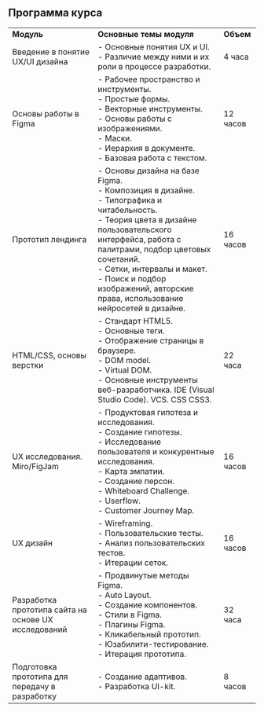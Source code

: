 ## **Программа курса**

|                                                      |                                                                                                                                                                                                                                                                                                                            |           |
| ---------------------------------------------------- | -------------------------------------------------------------------------------------------------------------------------------------------------------------------------------------------------------------------------------------------------------------------------------------------------------------------------- | --------- |
| **Модуль**                                           | **Основные темы модуля**                                                                                                                                                                                                                                                                                                   | **Объем** |
| Введение в понятие UX/UI дизайна                     | - Основные понятия UX и UI.<br>- Различие между ними и их роли в процессе разработки.                                                                                                                                                                                                                                      | 4 часа    |
| Основы работы в Figma                                | - Рабочее пространство и инструменты.<br>- Простые формы.<br>- Векторные инструменты.<br>- Основы работы с изображениями.<br>- Маски.<br>- Иерархия в документе.<br>- Базовая работа с текстом.                                                                                                                            | 12 часов  |
| Прототип лендинга                                    | - Основы дизайна на базе Figma.<br>- Композиция в дизайне.<br>- Типографика и читабельность.<br>- Теория цвета в дизайне пользовательского интерфейса, работа с палитрами, подбор цветовых сочетаний.<br>- Сетки, интервалы и макет.<br>- Поиск и подбор изображений, авторские права, использование нейросетей в дизайне. | 16 часов  |
| HTML/CSS, основы верстки                             | - Стандарт HTML5.<br>- Основные теги.<br>- Отображение страницы в браузере.<br>- DOM model.<br>- Virtual DOM.<br>- Основные инструменты веб-разработчика. IDE (Visual Studio Code). VCS. CSS CSS3.                                                                                                                         | 22 часа   |
| UX исследования. Miro/FigJam                         | - Продуктовая гипотеза и исследования.<br>- Создание гипотезы.<br>- Исследование пользователя и конкурентные исследования.<br>- Карта эмпатии.<br>- Создание персон.<br>- Whiteboard Challenge.<br>- Userflow.<br>- Customer Journey Map.                                                                                  | 16 часов  |
| UX дизайн                                            | - Wireframing.<br>- Пользовательские тесты.<br>- Анализ пользовательских тестов.<br>- Итерации сеток.                                                                                                                                                                                                                      | 16 часов  |
| Разработка прототипа сайта на основе UX исследований | - Продвинутые методы Figma.<br>- Auto Layout.<br>- Создание компонентов.<br>- Cтили в Figma.<br>- Плагины Figma.<br>- Кликабельный прототип.<br>- Юзабилити-тестирование.<br>- Итерация прототипа.                                                                                                                         | 32 часа   |
| Подготовка прототипа для передачу в разработку       | - Создание адаптивов.<br>- Разработка UI-kit.                                                                                                                                                                                                                                                                              | 8 часов   |